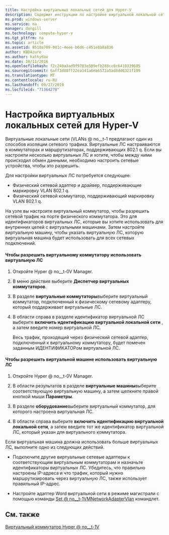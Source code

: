 ```yaml
---
title: Настройка виртуальных локальных сетей для Hyper-V
description: Содержит инструкции по настройке виртуальной локальной сети (VLAN) для использования виртуальными машинами на узле Hyper-V.
ms.prod: windows-server
ms.service: na
manager: dongill
ms.technology: compute-hyper-v
ms.tgt_pltfrm: na
ms.topic: article
ms.assetid: 8510a709-001c-4eee-b6d6-c451e8a8a836
author: KBDAzure
ms.author: kathydav
ms.date: 10/11/2016
ms.openlocfilehash: f2c240a3ad9f9783e509efb288cc6c6410339685
ms.sourcegitcommit: 6aff3d88ff22ea141a6ea6572a5ad8dd6321f199
ms.translationtype: MT
ms.contentlocale: ru-RU
ms.lasthandoff: 09/27/2019
ms.locfileid: "71364278"
---
```

# <a name="configure-virtual-local-area-networks-for-hyper-v"></a>Настройка виртуальных локальных сетей для Hyper-V
Виртуальные локальные сети \(VLANs @ no__t-1 предлагают один из способов изоляции сетевого трафика. Виртуальные ЛС настраиваются в коммутаторах и маршрутизаторах, поддерживающих 802.1 q. Если вы настроили несколько виртуальных ЛС и хотите, чтобы между ними происходил обмен данными, необходимо настроить сетевые устройства, чтобы это разрешить. 

Для настройки виртуальных ЛС потребуется следующее:  
  
-   Физический сетевой адаптер и драйвер, поддерживающие маркировку VLAN 802.1 q.  
-   Физический сетевой коммутатор, поддерживающий маркировку VLAN 802.1 q.  
  
На узле вы настроите виртуальный коммутатор, чтобы разрешить сетевой трафик на порте физического коммутатора. Это для идентификаторов виртуальных ЛС, которые вы хотите использовать для внутренних целей с виртуальными машинами. Затем настройте виртуальную машину, чтобы указать виртуальную ЛС, которую виртуальная машина будет использовать для всех сетевых подключений.  
  
#### <a name="to-allow-a-virtual-switch-to-use-a-vlan"></a>Чтобы разрешить виртуальному коммутатору использовать виртуальную ЛС  
  
1.  Откройте Hyper @ no__t-0V Manager.  
  
2.  В меню действия выберите **Диспетчер виртуальных коммутаторов**.  
  
3.  В разделе **виртуальные коммутаторы**выберите виртуальный коммутатор, подключенный к физическому сетевому адаптеру, который поддерживает виртуальные ЛС. 

4. В области справа в разделе идентификатор виртуальной ЛС выберите **включить идентификацию виртуальной локальной сети** , а затем введите номер виртуальной ЛС.  
  
    Весь трафик, проходящий через физический сетевой адаптер, подключенный к виртуальному коммутатору, будет помечен заданным ИДЕНТИФИКАТОРом виртуальной ЛС.  
  
#### <a name="to-allow-a-virtual-machine-to-use-a-vlan"></a>Чтобы разрешить виртуальной машине использовать виртуальную ЛС  
  
1.  Откройте Hyper @ no__t-0V Manager.  
  
2.  В области результатов в разделе **виртуальные машины**выберите соответствующую виртуальную машину, а затем щелкните правой кнопкой мыши **Параметры**.  

3.  В разделе **оборудование**выберите виртуальный коммутатор, для которого настроена виртуальная ЛС.
  
4.  В области справа выберите **включить идентификацию виртуальной локальной сети**, а затем введите тот же идентификатор виртуальной ЛС, который указан для виртуального коммутатора. 

Если виртуальная машина должна использовать больше виртуальных ЛС, выполните одно из следующих действий.  
  
-   Подключите другие виртуальные сетевые адаптеры к соответствующим виртуальным коммутаторам и назначьте идентификаторы виртуальных ЛС. Убедитесь, что правильно настроены IP-адреса и что трафик, который нужно маршрутизировать через виртуальную ЛС, также использует правильный IP-адрес.  
  
-   Настройте адаптер Word виртуальной сети в режиме магистрали с помощью команды [Set @ no__t-1VMNetworkAdapterVlan](https://technet.microsoft.com/library/hh848475.aspx) командлет.
  
## <a name="see-also"></a>См. также  
 
[Виртуальный коммутатор Hyper @ no__t-1V](https://technet.microsoft.com/windows-server-docs/networking/technologies/hyper-v-virtual-switch/hyper-v-virtual-switch)